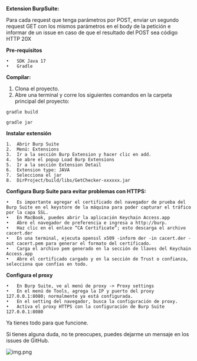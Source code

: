 **Extension BurpSuite:**

Para cada request que tenga parámetros por POST, enviar un segundo request GET con los mismos parámetros en el body de la petición e informar de un issue en caso de que el resultado del POST sea código HTTP 20X

**Pre-requisitos**

	•	SDK Java 17
	•	Gradle

**Compilar:**

1.	Clona el proyecto.
2.	Abre una terminal y corre los siguientes comandos en la carpeta principal del proyecto:

`gradle build`

`gradle jar`

**Instalar extensión**

	1.	Abrir Burp Suite
	2.	Menú: Extensions
	3.	Ir a la sección Burp Extension y hacer clic en add.
	4.	Se abre el popup Load Burp Extensions
	5.	Ir a la sección Extension Detail
	6.	Extension type: JAVA
	7.	Selecciona el jar
	8.	DirProject/build/libs/GetChecker-xxxxxx.jar

**Configura Burp Suite para evitar problemas con HTTPS:**

	•	Es importante agregar el certificado del navegador de prueba del Burp Suite en el keystore de la máquina para poder capturar el tráfico por la capa SSL.
	•	En MacBook, puedes abrir la aplicación Keychain Access.app
	•	Abre el navegador de preferencia e ingresa a http://burp.
	•	Haz clic en el enlace “CA Certificate”; esto descarga el archivo cacert.der
	•	En una terminal, ejecuta openssl x509 -inform der -in cacert.der -out cacert.pem para generar el formato del certificado.
	•	Carga el archivo pem generado en la sección de llaves del Keychain Access.app
	•	Abre el certificado cargado y en la sección de Trust o confianza, selecciona que confías en todo.

**Configura el proxy**

	•	En Burp Suite, ve al menú de proxy -> Proxy settings
	•	En el menú de Tools, agrega la IP y puerto del proxy 127.0.0.1:8080; normalmente ya está configurada.
	•	En el setting del navegador, busca la configuración de proxy.
	•	Activa el proxy HTTPS con la configuración de Burp Suite 127.0.0.1:8080

Ya tienes todo para que funcione.

Si tienes alguna duda, no te preocupes, puedes dejarme un mensaje en los issues de GitHub.

![img.png](../PIIScanner/docs/img.png)
